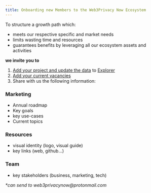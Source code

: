 ```yaml
---
title: Onboarding new Members to the Web3Privacy Now Ecosystem
---
```


To structure a growth path which: 

-  meets our respective specific and market needs
-  limits wasting time and resources
-  guarantees benefits by leveraging all our ecosystem assets and activities

**we invite you to**

1) [Add your project and update the data](https://github.com/web3privacy/explorer-data/blob/main/README.md) to [Explorer](https://explorer.web3privacy.info)
2) [Add​​​​​​​ your current vacancies](http://jobs.web3privacy.info)
3) Share with us the following information:

### Marketing

- Annual roadmap
- Key goals
- key use-cases
- Current topics

### Resources

- visual identity (logo, visual guide)
- key links (web, github...)

### Team

- key stakeholders (business, marketing, tech)


_*can send to web3privacynow@protonmail.com_
